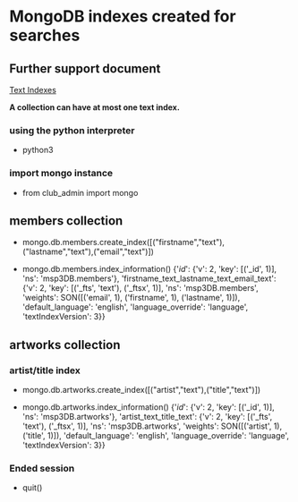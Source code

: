 # MongoDB indexes created for searches

## Further support document
[Text Indexes](https://docs.mongodb.com/manual/core/index-text/)

**A collection can have at most one text index.**

### using the python interpreter
- python3

### import mongo instance

- from club_admin import mongo 

## members collection

- mongo.db.members.create_index([("firstname","text"),("lastname","text"),("email","text")])

- mongo.db.members.index_information()
{'_id_': {'v': 2, 'key': [('_id', 1)], 'ns': 'msp3DB.members'},
 'firstname_text_lastname_text_email_text': {'v': 2,
  'key': [('_fts', 'text'), ('_ftsx', 1)],
  'ns': 'msp3DB.members',
   'weights': SON([('email', 1),
    ('firstname', 1), ('lastname', 1)]),
     'default_language': 'english',
      'language_override': 'language', 
      'textIndexVersion': 3}}

## artworks collection

### artist/title index

- mongo.db.artworks.create_index([("artist","text"),("title","text")])

- mongo.db.artworks.index_information()
{'_id_': {'v': 2, 'key': [('_id', 1)], 'ns': 'msp3DB.artworks'},
 'artist_text_title_text': {'v': 2, 'key': [('_fts', 'text'), ('_ftsx', 1)],
  'ns': 'msp3DB.artworks', 'weights': SON([('artist', 1), ('title', 1)]),
   'default_language': 'english', 'language_override': 'language',
    'textIndexVersion': 3}}

### Ended session

- quit()

